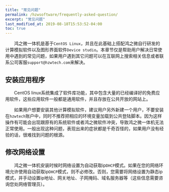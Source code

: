 ```yaml
---
title: "常见问题"
permalink: /hzwsoftware/frequently-asked-question/
excerpt: "常见问题"
last_modified_at: 2019-08-18T15:53:52-04:00
toc: true
---
```


 &emsp;&emsp;鸿之微一体机是基于`CentOS Linux`，并且在此基础上搭配鸿之微自行研发的计算模拟软件以及图形界面软件`Device studio`。本章节仅是帮助用户解决日常使用中遇到的常见问题，如果用户遇到其它问题可以在互联网上搜索相关信息或者联系公司客服`support@hzwtech.com`来解决。

## 安装应用程序
&emsp;&emsp;CentOS linux系统集成了软件库功能，其中包含大量的已经编译好的免费应用软件，这些应用软件一般都是通用软件，并且存放在公共开放的网站上。

&emsp;&emsp;如果用户想要安装其他计算模拟软件，建议用户另外新建一个用户，不要安装在`hzwtech`账户中，同时不推荐把相应的环境变量加载到公共登陆脚本。因为这样操作有可能会出现跟原有的系统软件或者鸿之微软件冲突，导致鸿之微一体机无法正常使用。一般出现这种问题，表现出来的症状都是千奇百怪的，如果用户没有经验的话，很难找到问题的根源。

## 修改网络设置
&emsp;&emsp;鸿之微一体机安装时候时网络设置为自动获取ip`DHCP`模式。如果在您的网络环境允许使用自动获取ip`DHCP`模式，则不必修改。否则，您需要将网络设置为静态ip模式，并手动设置ip地址、网关地址、子网掩码、域名服务器等（这些信息需要咨询您处网络管理员）。

